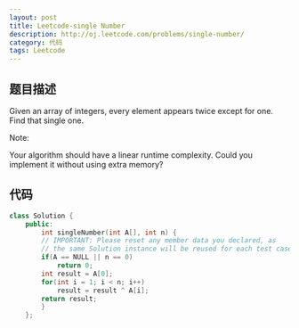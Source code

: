 ```yaml
---
layout: post
title: Leetcode-single Number
description: http://oj.leetcode.com/problems/single-number/
category: 代码
tags: Leetcode
---
```


## 题目描述
Given an array of integers, every element appears twice except for one. Find that single one.

Note:

Your algorithm should have a linear runtime complexity. Could you implement it without using extra memory?

## 代码
```cpp
class Solution {
	public:
		int singleNumber(int A[], int n) {
		// IMPORTANT: Please reset any member data you declared, as
		// the same Solution instance will be reused for each test case.
		if(A == NULL || n == 0)
			return 0;
		int result = A[0];
		for(int i = 1; i < n; i++)
			result = result ^ A[i];
		return result;
		}
	};
```